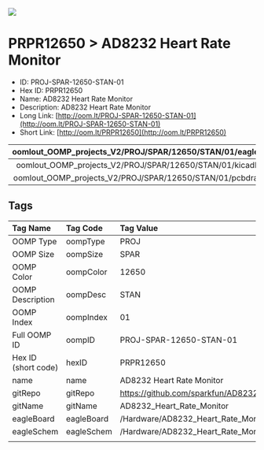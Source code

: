 


  
![][im]
# PRPR12650 > AD8232 Heart Rate Monitor

- ID: PROJ-SPAR-12650-STAN-01
- Hex ID: PRPR12650
- Name: AD8232 Heart Rate Monitor
- Description: AD8232 Heart Rate Monitor
- Long Link: [http://oom.lt/PROJ-SPAR-12650-STAN-01](http://oom.lt/PROJ-SPAR-12650-STAN-01)
- Short Link: [http://oom.lt/PRPR12650](http://oom.lt/PRPR12650)
  

|oomlout_OOMP_projects_V2/PROJ/SPAR/12650/STAN/01/eagleImage.png|oomlout_OOMP_projects_V2/PROJ/SPAR/12650/STAN/01/eagleSchemImage.png|oomlout_OOMP_projects_V2/PROJ/SPAR/12650/STAN/01/kicadPcb3dFront.png|oomlout_OOMP_projects_V2/PROJ/SPAR/12650/STAN/01/kicadPcb3dBack.png|
| :---: | :---: | :---: | :---: |
|oomlout_OOMP_projects_V2/PROJ/SPAR/12650/STAN/01/kicadPcb3d.png|oomlout_OOMP_projects_V2/PROJ/SPAR/12650/STAN/01/bomBack.png|oomlout_OOMP_projects_V2/PROJ/SPAR/12650/STAN/01/bomFront.png|oomlout_OOMP_projects_V2/PROJ/SPAR/12650/STAN/01/pcbdraw.svg|
|oomlout_OOMP_projects_V2/PROJ/SPAR/12650/STAN/01/pcbdrawBack.svg||||

## Tags
  

|Tag Name|Tag Code|Tag Value|
| :--- | :--- | :--- |
|OOMP Type|oompType|PROJ|
|OOMP Size|oompSize|SPAR|
|OOMP Color|oompColor|12650|
|OOMP Description|oompDesc|STAN|
|OOMP Index|oompIndex|01|
|Full OOMP ID|oompID|PROJ-SPAR-12650-STAN-01|
|Hex ID (short code)|hexID|PRPR12650|
|name|name|AD8232 Heart Rate Monitor|
|gitRepo|gitRepo|https://github.com/sparkfun/AD8232_Heart_Rate_Monitor|
|gitName|gitName|AD8232_Heart_Rate_Monitor|
|eagleBoard|eagleBoard|/Hardware/AD8232_Heart_Rate_Monitor.brd|
|eagleSchem|eagleSchem|/Hardware/AD8232_Heart_Rate_Monitor.sch|
||||



[im]: PROJ/SPAR/12650/STAN/01/kicadPcb3d_450.png
